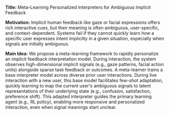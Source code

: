 **Title:** Meta-Learning Personalized Interpreters for Ambiguous Implicit Feedback

**Motivation:** Implicit human feedback like gaze or facial expressions offers rich interactive cues, but their meaning is often ambiguous, user-specific, and context-dependent. Systems fail if they cannot quickly learn *how* a specific user expresses intent implicitly in a given situation, especially when signals are initially ambiguous.

**Main Idea:** We propose a meta-learning framework to rapidly personalize an implicit feedback interpretation model. During interaction, the system observes high-dimensional implicit signals (e.g., gaze patterns, facial action units) alongside sparse task feedback or outcomes. A meta-learner trains a base interpreter model across diverse prior user interactions. During live interaction with a new user, this base model facilitates few-shot adaptation, quickly learning to map the current user's ambiguous signals to latent representations of their underlying state (e.g., confusion, satisfaction, preference shift). This adapted interpreter guides the primary learning agent (e.g., RL policy), enabling more responsive and personalized interaction, even when signal meanings start unclear.